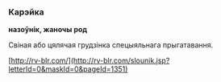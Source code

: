 ### Карэйка
**назоўнік, жаночы род**

Свіная або цялячая грудзінка спецыяльнага прыгатавання.

<a rel="author">[http://rv-blr.com/](http://rv-blr.com/slounik.jsp?letterId=0&maskId=0&pageId=1351)</a>
